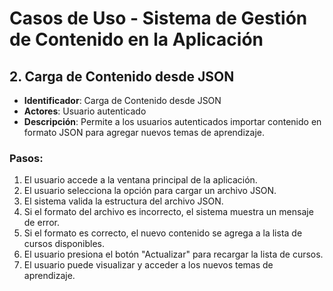 # Casos de Uso - Sistema de Gestión de Contenido en la Aplicación

## 2. Carga de Contenido desde JSON

- **Identificador**: Carga de Contenido desde JSON  
- **Actores**: Usuario autenticado  
- **Descripción**: Permite a los usuarios autenticados importar contenido en formato JSON para agregar nuevos temas de aprendizaje.  

### Pasos:  
1. El usuario accede a la ventana principal de la aplicación.  
2. El usuario selecciona la opción para cargar un archivo JSON.  
3. El sistema valida la estructura del archivo JSON.  
4. Si el formato del archivo es incorrecto, el sistema muestra un mensaje de error.  
5. Si el formato es correcto, el nuevo contenido se agrega a la lista de cursos disponibles.  
6. El usuario presiona el botón "Actualizar" para recargar la lista de cursos.  
7. El usuario puede visualizar y acceder a los nuevos temas de aprendizaje.  
